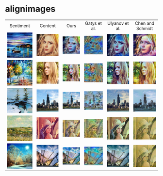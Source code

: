 # alignimages
<table>
<tr align='center'>
<td>Sentiment</td>
<td>Content</td>
<td>Ours</td>
<td>Gatys et al.</td>
<td>Ulyanov et al.</td>
<td>Chen and Schmidt</td>
</tr>
<tr>
<td><img src='AdaIN/negative_0.75/a.jpg' width="140px"></td>
<td><img src='AdaIN/negative_0.75/avril.jpg' width="140px"></td>
<td><img src='AdaIN/negative_0.75/avril_stylized_a_0.75.jpg' width="140px"></td>
<td><img src='Slow Gatys/test_negative/avril_a_negative.jpg' width="140px"></td>  
<td><img src='texture/avril_stylized.jpg' width="140px"></td>  
<td><img src='chen schmit/chen-avril_stylized.jpg' width="140px"></td>  
</tr>
<td><img src='AdaIN/negative_0.75/b.jpg' width="140px"></td> 
<td><img src='AdaIN/negative_0.75/blonde_girl.jpg' width="140px"></td> 
<td><img src='AdaIN/negative_0.75/blonde_girl_stylized_b_0.75.jpg' width="140px"></td> 
<td><img src='Slow Gatys/test_negative/blonde_girl_b.jpg' width="140px"></td>  
<td><img src='texture/blonde_girl_stylized.jpg' width="140px"></td>  
<td><img src='chen schmit/chen_blonde_girl_stylized.jpg' width="140px"></td> 
</tr>
<td><img src='AdaIN/negative_0.75/c.jpg' width="140px"></td> 
<td><img src='AdaIN/negative_0.75/chicago.jpg' width="140px"></td> 
<td><img src='AdaIN/negative_0.75/chicago_stylized_c_0.75.jpg' width="140px"></td> 
<td><img src='Slow Gatys/test_negative/chicago_c.jpg' width="140px"></td>
<td><img src='texture/chicago_stylized.jpg' width="140px"></td>
<td><img src='chen schmit/chen_chicago_stylized.jpg' width="140px"></td> 
</tr>
<td><img src='AdaIN/negative_0.75/l.jpg' width="140px"></td> 
<td><img src='AdaIN/negative_0.75/lenna.jpg' width="140px"></td>
<td><img src='AdaIN/negative_0.75/lenna_stylized_l_0.75.jpg' width="140px"></td> 
<td><img src='Slow Gatys/test_negative/lenna_l.jpg' width="140px"></td> 
<td><img src='texture/lenna_stylized.jpg' width="140px"></td> 
<td><img src='chen schmit/chen_lenna_stylized.jpg' width="140px"></td> 
</tr>
<td><img src='AdaIN/negative_0.75/m.jpg' width="140px"></td>
<td><img src='AdaIN/negative_0.75/modern.jpg' width="140px"></td>
<td><img src='AdaIN/negative_0.75/modern_stylized_m_0.75.jpg' width="140px"></td>
<td><img src='Slow Gatys/test_negative/modern_m.jpg' width="140px"></td>
<td><img src='texture/modern_stylized.jpg' width="140px"></td>
<td><img src='chen schmit/chen_lenna_stylized.jpg' width="140px"></td>
</tr>
</table>
